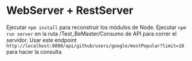# WebServer + RestServer

Ejecutar `npm install` para reconstruir los módulos de Node.
Ejecutar `npm run server` en la ruta /Test_BeMaster/Consumo de API para correr el servidor.
Usar este endpoint `http://localhost:8080/api/github/users/google/mostPopular?limit=10` para hacer la consulta
 
